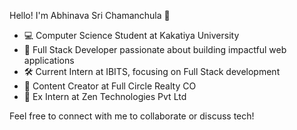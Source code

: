 Hello! I'm Abhinava Sri Chamanchula 👋

<ul>
<li>💻 Computer Science Student at Kakatiya University</li>

<li>🌟 Full Stack Developer passionate about building impactful web applications</li>

<li>🛠️ Current Intern at IBITS, focusing on Full Stack development</li>

<li>📝 Content Creator at Full Circle Realty CO</li>

<li>💼 Ex Intern at Zen Technologies Pvt Ltd </li>
</ul>

Feel free to connect with me to collaborate or discuss tech!
